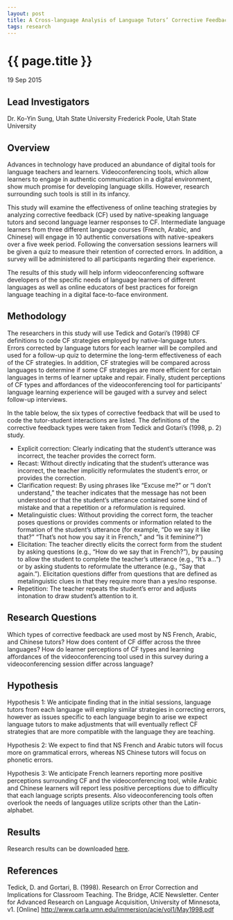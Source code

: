 ```yaml
---
layout: post
title: A Cross-language Analysis of Language Tutors’ Corrective Feedback and Learners’ Uptake and Repair when Learning via Videoconferencing Tool, Utah State University
tags: research
---
```


# {{ page.title }}

 19 Sep 2015

## Lead Investigators

Dr. Ko-Yin Sung, Utah State University
Frederick Poole, Utah State University

## Overview

Advances in technology have produced an abundance of digital tools for language teachers and learners. Videoconferencing tools, which allow learners to engage in authentic communication in a digital environment, show much promise for developing language skills. However, research surrounding such tools is still in its infancy.

This study will examine the effectiveness of online teaching strategies by analyzing corrective feedback (CF) used by native-speaking language tutors and second language learner responses to CF. Intermediate language learners from three different language courses (French, Arabic, and Chinese) will engage in 10 authentic conversations with native-speakers over a five week period. Following the conversation sessions learners will be given a quiz to measure their retention of corrected errors. In addition, a survey will be administered to all participants regarding their experience.  

The results of this study will help inform videoconferencing software developers of the specific needs of language learners of different languages as well as online educators of best practices for foreign language teaching in a digital face-to-face environment.


## Methodology

The researchers in this study will use Tedick and Gotari’s (1998) CF definitions to code CF strategies employed by native-language tutors. Errors corrected by language tutors for each learner will be compiled and used for a follow-up quiz to determine the long-term effectiveness of each of the CF strategies. In addition, CF strategies will be compared across languages to determine if some CF strategies are more efficient for certain languages in terms of learner uptake and repair. Finally, student perceptions of CF types and affordances of the videoconferencing tool for participants’ language learning experience will be gauged with a survey and select follow-up interviews.

In the table below, the six types of corrective feedback that will be used to code the tutor-student interactions are listed. The definitions of the corrective feedback types were taken from Tedick and Gotari’s (1998, p. 2) study. 

* Explicit correction: Clearly indicating that the student’s utterance was incorrect, the teacher provides the correct form.
* Recast: Without directly indicating that the student’s utterance was incorrect, the teacher implicitly reformulates the student’s error, or provides the correction.
* Clarification request: By using phrases like “Excuse me?” or “I don’t understand,” the teacher indicates that the message has not been understood or that the student’s utterance contained some kind of mistake and that a repetition or a reformulation is required.
* Metalinguistic clues: Without providing the correct form, the teacher poses questions or provides comments or information related to the formation of the student’s utterance (for example, “Do we say it like that?” “That’s not how you say it in French,” and “Is it feminine?”)
* Elicitation: The teacher directly elicits the correct form from the student by asking questions (e.g., “How do we say that in French?”), by pausing to allow the student to complete the teacher’s utterance (e.g., “It’s a…”) or by asking students to reformulate the utterance (e.g., “Say that again.”). Elicitation questions differ from questions that are defined as metalinguistic clues in that they require more than a yes/no response.
* Repetition: The teacher repeats the student’s error and adjusts intonation to draw student’s attention to it.

## Research Questions

Which types of corrective feedback are used most by NS French, Arabic, and Chinese tutors? How does content of CF differ across the three languages? How do learner perceptions of CF types and learning affordances of the videoconferencing tool used in this survey during a videoconferencing session differ across language?

## Hypothesis

Hypothesis 1: We anticipate finding that in the initial sessions, language tutors from each language will employ similar strategies in correcting errors, however as issues specific to each language begin to arise we expect language tutors to make adjustments that will eventually reflect CF strategies that are more compatible with the language they are teaching. 

Hypothesis 2: We expect to find that NS French and Arabic tutors will focus more on grammatical errors, whereas NS Chinese tutors will focus on phonetic errors.

Hypothesis 3: We anticipate French learners reporting more positive perceptions surrounding CF and the videoconferencing tool, while Arabic and Chinese learners will report less positive perceptions due to difficulty that each language scripts presents. Also videoconferencing tools often overlook the needs of languages utilize scripts other than the Latin-alphabet.

## Results

Research results can be downloaded <a href="https://s3.amazonaws.com/talk_downloads/USU_final_report.pdf">here</a>.

## References

Tedick, D. and Gortari, B. (1998). Research on Error Correction and Implications for 	Classroom Teaching. The Bridge, ACIE Newsletter. Center for Advanced Research on 	Language Acquisition, University of Minnesota, v1. [Online] http://www.carla.umn.edu/immersion/acie/vol1/May1998.pdf